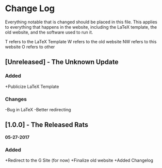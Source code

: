 # Change Log
Everything notable that is changed should be placed in this file. This applies to everything that happens
in the website, including the LaTeX template, the old website, and the software used to run it. 

T refers to the LaTeX Template
W refers to the old website
NW refers to this website
O refers to other

## [Unreleased] - The Unknown Update
### Added
+Publicize LaTeX Template
### Changes
-Bug in LaTeX
-Better redirecting


## [1.0.0] - The Released Rats
#### 05-27-2017 
### Added
+Redirect to the G Site (for now)
+Finalize old website
+Added Changelog
